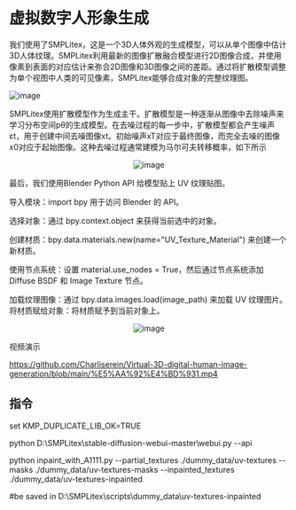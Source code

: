# 虚拟数字人形象生成


我们使用了SMPLitex，这是一个3D人体外观的生成模型，可以从单个图像中估计3D人体纹理。SMPLitex利用最新的图像扩散融合模型进行2D图像合成，并使用像素到表面的对应估计来弥合2D图像和3D图像之间的差距。通过将扩散模型调整为单个视图中人类的可见像素，SMPLitex能够合成对象的完整纹理图。
 
![image](https://github.com/user-attachments/assets/3faf6087-9374-4a48-b765-71aa5fc750c9)

SMPLitex使用扩散模型作为生成主干。扩散模型是一种逐渐从图像中去除噪声来学习分布空间pθ的生成模型。在去噪过程的每一步中，扩散模型都会产生噪声εt，用于创建中间去噪图像xt。初始噪声xT对应于最终图像，而完全去噪的图像x0对应于起始图像。这种去噪过程通常建模为马尔可夫转移概率，如下所示


<p align="center">
  <img src="https://github.com/user-attachments/assets/5fda738a-0db5-4921-a07b-d1bb2b60c6bb" alt="image">
</p>

最后，我们使用Blender Python API 给模型贴上 UV 纹理贴图。

导入模块：import bpy 用于访问 Blender 的 API。

选择对象：通过 bpy.context.object 来获得当前选中的对象。

创建材质：bpy.data.materials.new(name="UV_Texture_Material") 来创建一个新材质。

使用节点系统：设置 material.use_nodes = True，然后通过节点系统添加 Diffuse BSDF 和 Image Texture 节点。

加载纹理图像：通过 bpy.data.images.load(image_path) 来加载 UV 纹理图片。将材质赋给对象：将材质赋予到当前对象上。


<p align="center">
  <img src="https://github.com/user-attachments/assets/80d7234e-36a7-4703-8e50-05c81b5ce711" alt="image">
</p>

视频演示



https://github.com/Charliserein/Virtual-3D-digital-human-image-generation/blob/main/%E5%AA%92%E4%BD%931.mp4

## 指令

set KMP_DUPLICATE_LIB_OK=TRUE

python D:\SMPLitex\stable-diffusion-webui-master\webui.py --api

python inpaint_with_A1111.py --partial_textures ./dummy_data/uv-textures   --masks ./dummy_data/uv-textures-masks  --inpainted_textures ./dummy_data/uv-textures-inpainted

#be saved in  D:\SMPLitex\scripts\dummy_data\uv-textures-inpainted


